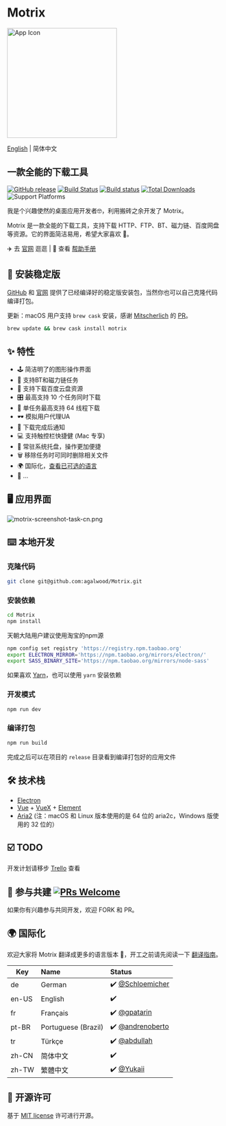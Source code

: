 # Motrix

<a href="https://motrix.app">
  <img src="https://cdn.nlark.com/yuque/0/2018/png/129147/1543735425232-a5d2c99f-d788-43e4-9781-558ff6d21027.png" width="256" alt="App Icon" />
</a>

[English](./README.md) | 简体中文

## 一款全能的下载工具
[![GitHub release](https://img.shields.io/github/release/agalwood/Motrix.svg)](https://github.com/agalwood/Motrix/releases) [![Build Status](https://travis-ci.org/agalwood/Motrix.svg?branch=master)](https://travis-ci.org/agalwood/Motrix) [![Build status](https://ci.appveyor.com/api/projects/status/l11d5h05xwwcvoux/branch/master?svg=true)](https://ci.appveyor.com/project/agalwood/motrix/branch/master) [![Total Downloads](https://img.shields.io/github/downloads/agalwood/Motrix/total.svg)](https://github.com/agalwood/Motrix/releases) ![Support Platforms](https://camo.githubusercontent.com/a50c47295f350646d08f2e1ccd797ceca3840e52/68747470733a2f2f696d672e736869656c64732e696f2f62616467652f706c6174666f726d2d6d61634f5325323025374325323057696e646f77732532302537432532304c696e75782d6c69676874677265792e737667)

我是个兴趣使然的桌面应用开发者🤓，利用搬砖之余开发了 Motrix。

Motrix 是一款全能的下载工具，支持下载 HTTP、FTP、BT、磁力链、百度网盘等资源。它的界面简洁易用，希望大家喜欢 👻。

✈️ 去 [官网](https://motrix.app/zh-CN) 逛逛  |  📖 查看 [帮助手册](http://motrix.app/support/issues)

## 💽 安装稳定版
[GitHub](https://github.com/agalwood/Motrix/releases) 和 [官网](https://motrix.app/zh-CN) 提供了已经编译好的稳定版安装包，当然你也可以自己克隆代码编译打包。

更新：macOS 用户支持 `brew cask` 安装，感谢 [Mitscherlich](https://github.com/Mitscherlich) 的 [PR](https://github.com/Homebrew/homebrew-cask/pull/59494)。

```bash
brew update && brew cask install motrix
```

## ✨ 特性
- 🕹 简洁明了的图形操作界面
- 🦄 支持BT和磁力链任务
- 💾 支持下载百度云盘资源
- 🎛 最高支持 10 个任务同时下载
- 🚀 单任务最高支持 64 线程下载
- 🕶 模拟用户代理UA
- 🔔 下载完成后通知
- 💻 支持触控栏快捷健 (Mac 专享)
- 🤖 常驻系统托盘，操作更加便捷
- 🗑 移除任务时可同时删除相关文件
- 🌍 国际化，[查看已可选的语言](#-国际化)
- 🎏 ...

## 🖥 应用界面
![motrix-screenshot-task-cn.png](https://cdn.nlark.com/yuque/0/2019/png/129147/1550151234585-e513bd4f-e127-402f-accb-1ebbba9b3c41.png)

## ⌨️ 本地开发

### 克隆代码
```bash
git clone git@github.com:agalwood/Motrix.git
```

### 安装依赖
```bash
cd Motrix
npm install
```
天朝大陆用户建议使用淘宝的npm源
```bash
npm config set registry 'https://registry.npm.taobao.org'
export ELECTRON_MIRROR='https://npm.taobao.org/mirrors/electron/'
export SASS_BINARY_SITE='https://npm.taobao.org/mirrors/node-sass'
```
如果喜欢 [Yarn](https://yarnpkg.com/)，也可以使用 `yarn` 安装依赖

### 开发模式
```bash
npm run dev
```

### 编译打包
```bash
npm run build
```
完成之后可以在项目的 `release` 目录看到编译打包好的应用文件

## 🛠 技术栈
- [Electron](https://electronjs.org/)
- [Vue](https://vuejs.org/) + [VueX](https://vuex.vuejs.org/) + [Element](https://element.eleme.io)
- [Aria2](https://aria2.github.io/) (注：macOS 和 Linux 版本使用的是 64 位的 aria2c，Windows 版使用的 32 位的）

## ☑️ TODO
开发计划请移步 [Trello](https://trello.com/b/qNUzA0bv/motrix) 查看

## 🤝 参与共建 [![PRs Welcome](https://img.shields.io/badge/PRs-welcome-brightgreen.svg?style=flat)](http://makeapullrequest.com)
如果你有兴趣参与共同开发，欢迎 FORK 和 PR。

## 🌍 国际化
欢迎大家将 Motrix 翻译成更多的语言版本 🧐，开工之前请先阅读一下 [翻译指南](./CONTRIBUTING-CN.md#-翻译指南)。

| Key   | Name                | Status       |
|-------|:--------------------|:-------------|
| de    | German              | ✔️ [@Schloemicher](https://github.com/Schloemicher) |
| en-US | English             | ✔️           |
| fr    | Français            | ✔️ [@gpatarin](https://github.com/gpatarin) |
| pt-BR | Portuguese (Brazil) | ✔️ [@andrenoberto](https://github.com/andrenoberto) |
| tr    | Türkçe              | ✔️ [@abdullah](https://github.com/abdullah) |
| zh-CN | 简体中文             | ✔️           |
| zh-TW | 繁體中文             | ✔️ [@Yukaii](https://github.com/Yukaii) |

## 📜 开源许可
基于 [MIT license](https://opensource.org/licenses/MIT) 许可进行开源。
